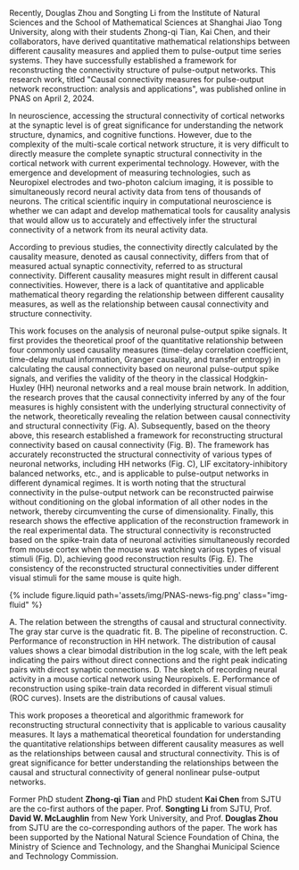 Recently, Douglas Zhou and Songting Li from the Institute of Natural Sciences and the School of Mathematical Sciences at Shanghai Jiao Tong University, along with their students Zhong-qi Tian, Kai Chen, and their collaborators, have derived quantitative mathematical relationships between different causality measures and applied them to pulse-output time series systems. They have successfully established a framework for reconstructing the connectivity structure of pulse-output networks. This research work, titled "Causal connectivity measures for pulse-output network reconstruction: analysis and applications", was published online in PNAS on April 2, 2024.

In neuroscience, accessing the structural connectivity of cortical networks at the synaptic level is of great significance for understanding the network structure, dynamics, and cognitive functions. However, due to the complexity of the multi-scale cortical network structure, it is very difficult to directly measure the complete synaptic structural connectivity in the cortical network with current experimental technology. However, with the emergence and development of measuring technologies, such as Neuropixel electrodes and two-photon calcium imaging, it is possible to simultaneously record neural activity data from tens of thousands of neurons. The critical scientific inquiry in computational neuroscience is whether we can adapt and develop mathematical tools for causality analysis that would allow us to accurately and effectively infer the structural connectivity of a network from its neural activity data.

According to previous studies, the connectivity directly calculated by the causality measure, denoted as causal connectivity, differs from that of measured actual synaptic connectivity, referred to as structural connectivity. Different causality measures might result in different causal connectivities. However, there is a lack of quantitative and applicable mathematical theory regarding the relationship between different causality measures, as well as the relationship between causal connectivity and structure connectivity.

This work focuses on the analysis of neuronal pulse-output spike signals. It first provides the theoretical proof of the quantitative relationship between four commonly used causality measures (time-delay correlation coefficient, time-delay mutual information, Granger causality, and transfer entropy) in calculating the causal connectivity based on neuronal pulse-output spike signals, and verifies the validity of the theory in the classical Hodgkin-Huxley (HH) neuronal networks and a real mouse brain network. In addition, the research proves that the causal connectivity inferred by any of the four measures is highly consistent with the underlying structural connectivity of the network, theoretically revealing the relation between causal connectivity and structural connectivity (Fig. A). Subsequently, based on the theory above, this research established a framework for reconstructing structural connectivity based on causal connectivity (Fig. B). The framework has accurately reconstructed the structural connectivity of various types of neuronal networks, including HH networks (Fig. C), LIF excitatory-inhibitory balanced networks, etc., and is applicable to pulse-output networks in different dynamical regimes. It is worth noting that the structural connectivity in the pulse-output network can be reconstructed pairwise without conditioning on the global information of all other nodes in the network, thereby circumventing the curse of dimensionality. Finally, this research shows the effective application of the reconstruction framework in the real experimental data. The structural connectivity is reconstructed based on the spike-train data of neuronal activities simultaneously recorded from mouse cortex when the mouse was watching various types of visual stimuli (Fig. D), achieving good reconstruction results (Fig. E). The consistency of the reconstructed structural connectivities under different visual stimuli for the same mouse is quite high.

{% include figure.liquid path='assets/img/PNAS-news-fig.png' class="img-fluid" %}

<div class="caption">
A. The relation between the strengths of causal and structural connectivity. The gray star curve is the quadratic fit. B. The pipeline of reconstruction. C. Performance of reconstruction in HH network. The distribution of causal values shows a clear bimodal distribution in the log scale, with the left peak indicating the pairs without direct connections and the right peak indicating pairs with direct synaptic connections. D. The sketch of recording neural activity in a mouse cortical network using Neuropixels. E. Performance of reconstruction using spike-train data recorded in different visual stimuli (ROC curves). Insets are the distributions of causal values.
</div>

This work proposes a theoretical and algorithmic framework for reconstructing structural connectivity that is applicable to various causality measures. It lays a mathematical theoretical foundation for understanding the quantitative relationships between different causality measures as well as the relationships between causal and structural connectivity. This is of great significance for better understanding the relationships between the causal and structural connectivity of general nonlinear pulse-output networks.

Former PhD student **Zhong-qi Tian** and PhD student **Kai Chen** from SJTU are the co-first authors of the paper. Prof. **Songting Li** from SJTU, Prof. **David W. McLaughlin** from New York University, and Prof. **Douglas Zhou** from SJTU are the co-corresponding authors of the paper. The work has been supported by the National Natural Science Foundation of China, the Ministry of Science and Technology, and the Shanghai Municipal Science and Technology Commission.
